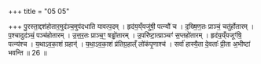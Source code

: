 +++
title = "05 05"

+++
पु॒रस्ता॒द्दश॑होतार॒मुद॑ञ्च॒मुप॑दधाति यावत्प॒दम् । हृद॑य॒य्ँयजु॑षी॒ पत्न्यौ॑ च । द॒ख्षि॒ण॒तः प्राञ्चं॒ चतु॑र्होतारम् ।  प॒श्चादुद॑ञ्चं॒ पञ्च॑होतारम् । उ॒त्त॒र॒तः प्राञ्च॒ꣳ॒ षड्ढो॑तारम् । उ॒परि॑ष्टा॒त्प्राञ्चꣳ॑ स॒प्तहो॑तारम् । हृद॑य॒य्ँयजूꣳ॑षि॒ पत्न्य॑श्च ।  य॒थाऽव॒का॒शं ग्रहान्॑ । य॒था॒ऽव॒का॒शं प्र॑तिग्र॒हाल्ँ लो॑कंपृ॒णाश्च॑ । सर्वा॑ हास्यै॒ता दे॒वताः᳚ प्री॒ता अ॒भीष्टा॑ भवन्ति ॥ 26 ॥

